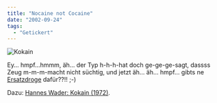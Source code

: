 ```yaml
---
title: "Nocaine not Cocaine"
date: "2002-09-24"
tags:
  - "Getickert"
---
```


![Kokain](images/cocain1.jpg "Kokain")

Ey… hmpf…hmmm, äh… der Typ h-h-h-hat doch ge-ge-ge-sagt, dassss Zeug m-m-m-macht nicht süchtig, und jetzt äh… äh… hmpf… gibts ne [Ersatzdroge](http://www.wissenschaft.de/sixcms/detail.php?id=130879 "Bild der Wissenschaft: Ersatzdroge für Kokain entwickelt") dafür??!! ;-)

Dazu: [Hannes Wader: Kokain (1972)](http://www.virus-bs.ch/lyr/wader.htm).

